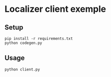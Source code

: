 # Localizer client exemple

## Setup 

    pip install -r requirements.txt
    python codegen.py

## Usage

    python client.py
